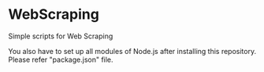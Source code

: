 # WebScraping
Simple scripts for Web Scraping

You also have to set up all modules of Node.js after installing this repository. Please refer "package.json" file.
